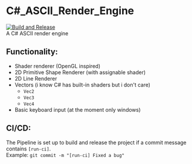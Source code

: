 # C#_ASCII_Render_Engine
[![Build and Release](https://github.com/Kevin-Dohmen/CSharp_ASCII_Render_Engine/actions/workflows/build-and-release.yml/badge.svg)](https://github.com/Kevin-Dohmen/CSharp_ASCII_Render_Engine/actions/workflows/build-and-release.yml)  
A C# ASCII render engine

## Functionality:
- Shader renderer (OpenGL inspired)
- 2D Primitive Shape Renderer (with assignable shader)
- 2D Line Renderer
- Vectors (i know C# has built-in shaders but i don't care)
  - `Vec2`
  - `Vec3`
  - `Vec4`
- Basic keyboard input (at the moment only windows)

## CI/CD:
The Pipeline is set up to build and release the project if a commit message contains `[run-ci]`.  
Example: `git commit -m "[run-ci] Fixed a bug"`